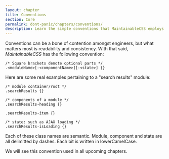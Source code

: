 ```yaml
---
layout: chapter
title: Conventions
section: Core
permalink: dont-panic/chapters/conventions/
description: Learn the simple conventions that MaintainableCSS employs to write modules, components and state.
---
```


Conventions can be a bone of contention amongst engineers, but what matters most is readability and consistency. With that said, *MaintainableCSS* has the following convention:

	/* Square brackets denote optional parts */
	.<moduleName>[-<componentName>][-<state>] {}

Here are some real examples pertaining to a "search results" module:

	/* module container/root */
	.searchResults {}

	/* components of a module */
	.searchResults-heading {}

	.searchResults-item {}

	/* state: such as AJAX loading */
	.searchResults-isLoading {}

Each of these class names are semantic. Module, component and state are all delimitted by dashes. Each bit is written in lowerCamelCase.

We will see this convention used in all upcoming chapters.